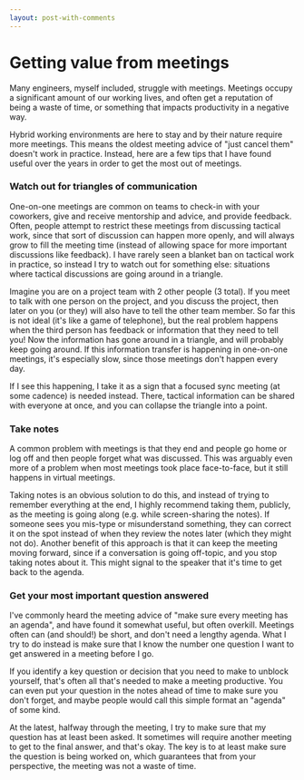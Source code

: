 ```yaml
---
layout: post-with-comments
---
```

# Getting value from meetings

Many engineers, myself included, struggle with meetings.
Meetings occupy a significant amount of our working lives, and often get a reputation of being a waste of time, or something that impacts productivity in a negative way.
 
Hybrid working environments are here to stay and by their nature require more meetings.
This means the oldest meeting advice of "just cancel them" doesn't work in practice. 
Instead, here are a few tips that I have found useful over the years in order to get the most out of meetings.

### Watch out for triangles of communication

One-on-one meetings are common on teams to check-in with your coworkers, give and receive mentorship and advice, and provide feedback. 
Often, people attempt to restrict these meetings from discussing tactical work, since that sort of discussion can happen more openly, and will always grow to fill the meeting time (instead of allowing space for more important discussions like feedback).
I have rarely seen a blanket ban on tactical work in practice, so instead I try to watch out for something else: situations where tactical discussions are going around in a triangle. 

Imagine you are on a project team with 2 other people (3 total).
If you meet to talk with one person on the project, and you discuss the project, then later on you (or they) will also have to tell the other team member.
So far this is not ideal (it's like a game of telephone), but the real problem happens when the third person has feedback or information that they need to tell you! 
Now the information has gone around in a triangle, and will probably keep going around.
If this information transfer is happening in one-on-one meetings, it's especially slow, since those meetings don't happen every day.

If I see this happening, I take it as a sign that a focused sync meeting (at some cadence) is needed instead. 
There, tactical information can be shared with everyone at once, and you can collapse the triangle into a point.

### Take notes

A common problem with meetings is that they end and people go home or log off and then people forget what was discussed. 
This was arguably even more of a problem when most meetings took place face-to-face, but it still happens in virtual meetings.

Taking notes is an obvious solution to do this, and instead of trying to remember everything at the end, I highly recommend taking them, publicly, as the meeting is going along (e.g. while screen-sharing the notes).
If someone sees you mis-type or misunderstand something, they can correct it on the spot instead of when they review the notes later (which they might not do).
Another benefit of this approach is that it can keep the meeting moving forward, since if a conversation is going off-topic, and you stop taking notes about it. 
This might signal to the speaker that it's time to get back to the agenda.

### Get your most important question answered

I've commonly heard the meeting advice of "make sure every meeting has an agenda", and have found it somewhat useful, but often overkill.
Meetings often can (and should!) be short, and don't need a lengthy agenda.
What I try to do instead is make sure that I know the number one question I want to get answered in a meeting before I go.
 
If you identify a key question or decision that you need to make to unblock yourself, that's often all that's needed to make a meeting productive. 
You can even put your question in the notes ahead of time to make sure you don't forget, and maybe people would call this simple format an "agenda" of some kind.

At the latest, halfway through the meeting, I try to make sure that my question has at least been asked. 
It sometimes will require another meeting to get to the final answer, and that's okay.
The key is to at least make sure the question is being worked on, which guarantees that from your perspective, the meeting was not a waste of time. 
